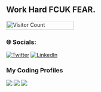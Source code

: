 <h2>Work Hard FCUK FEAR.</h2>

<p align="start">
  <img src="https://profile-counter.glitch.me/{ashishjaswal2002}/count.svg" alt="Visitor Count" width="180" height="24" />
</p>

### 🌐 Socials:
[![Twitter](https://img.shields.io/badge/Twitter-%231877F2.svg?logo=twitter&logoColor=white)](https://twitter.com/Ashishjas2002)  [![LinkedIn](https://img.shields.io/badge/LinkedIn-%230077B5.svg?logo=linkedin&logoColor=white)](https://www.linkedin.com/in/ashish-jaswal-288b1a20a/) 


### My Coding Profiles
[<img src="https://img.shields.io/badge/Codeforces-445f9d?style=for-the-badge&logo=Codeforces&logoColor=white" />](https://codeforces.com/profile/jaswalashish131)
[<img src="https://img.shields.io/badge/CodeChef-%23964B00.svg?style=for-the-badge&logo=CodeChef&logoColor=white" />](https://www.codechef.com/users/jaswalashish13)
[<img src="https://img.shields.io/badge/-LeetCode-FFA116?style=for-the-badge&logo=LeetCode&logoColor=black" />](https://leetcode.com/ashish2002/)


